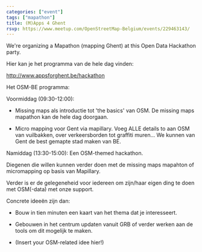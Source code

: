 ```yaml
---
categories: ["event"]
tags: ["mapathon"]
title: (M)Apps 4 Ghent
rsvp: https://www.meetup.com/OpenStreetMap-Belgium/events/229463143/
---
```


We're organizing a Mapathon (mapping Ghent) at this Open Data Hackathon party.

Hier kan je het programma van de hele dag vinden:

<http://www.appsforghent.be/hackathon>

Het OSM-BE programma:

Voormiddag (09:30-12:00):

- Missing maps als introductie tot 'the basics' van OSM. De missing maps mapathon kan de hele dag doorgaan.

- Micro mapping voor Gent via mapillary. Voeg ALLE details to aan OSM van vuilbakken, over verkeersborden tot graffiti muren... We kunnen van Gent de best gemapte stad maken van BE.

Namiddag (13:30-15:00): Een OSM-themed hackathon.

Diegenen die willen kunnen verder doen met de missing maps mapahton of micromapping op basis van Mapillary.

Verder is er de gelegeneheid voor iedereen om zijn/haar eigen ding te doen met OSM(-data) met onze support.

Concrete ideeën zijn dan:

- Bouw in tien minuten een kaart van het thema dat je interesseert.

- Gebouwen in het centrum updaten vanuit GRB of verder werken aan de tools om dit mogelijk te maken.

- (Insert your OSM-related idee hier!)
